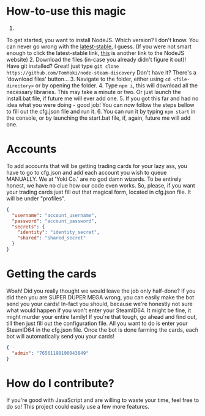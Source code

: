 # How-to-use this magic

1. 
  To get started, you want to install NodeJS.
  Which version? I don't know. You can never go wrong with the [latest-stable](https://nodejs.org/en/), I guess.
  (If you were not smart enough to click the latest-stable link, [this](https://nodejs.org/en/) is another link to the NodeJS website)
2.
  Download the files (in-case you already didn't figure it out)!
  Have git installed? Great!
  just type `git clone https://github.com/TomYoki/node-steam-discovery`
  Don't have it?
  There's a 'download files' button...
3.
  Navigate to the folder, either using `cd <file-directory>` or by opening the folder.
4.
  Type `npm i`, this will download all the necessary libraries. This may take a minute or two.
  Or just launch the install.bat file, if future me will ever add one.
5.
  If you got this far and had no idea what you were doing - good job!
  You can now follow the steps bellow to fill out the cfg.json file and run it.
6.
  You can run it by typing `npm start` in the console,
  or by launching the start.bat file, if, again, future me will add one.

# Accounts

To add accounts that will be getting trading cards for your lazy ass,
you have to go to cfg.json and add each account you wish to queue MANUALLY.
We at 'Yoki Co.' are no god damn wizards. To be entirely honest, we have no clue how our code even works.
So, please, if you want your trading cards just fill out that magical form, located in cfg.json file.
It will be under "profiles".

```json
{
  "username": "account_username",
  "password": "account_password",
  "secrets": {
    "identity": "identity_secret",
    "shared": "shared_secret"
  }
}
```

# Getting the cards

Woah! Did you really thought we would leave the job only half-done?
If you did then you are SUPER DUPER MEGA wrong, you can easily make the bot
send you your cards! In-fact you should, because we're honestly not sure what would happen
if you won't enter your SteamID64. It might be fine, it might murder your entire family!
If you're that tough, go ahead and find out, till then just fill out the configuration file.
All you want to do is enter your SteamID64 in the cfg.json file.
Once the bot is done farming the cards, each bot will automatically send you your cards!

```json
{
  "admin": "76561198190043849"
}
```

# How do I contribute?

If you're good with JavaScript and are willing to waste your time, feel free to do so!
This project could easily use a few more features.
